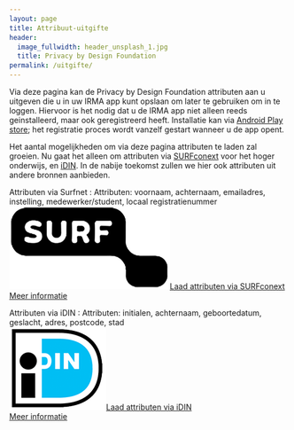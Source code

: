 ```yaml
---
layout: page
title: Attribuut-uitgifte
header:
  image_fullwidth: header_unsplash_1.jpg
  title: Privacy by Design Foundation
permalink: /uitgifte/
---
```


<style type="text/css">
  article a.button {
    margin-bottom: 0.5rem;
    margin-top: 0.5rem;
    background-color: #44667A;
  }
  article a img {
    height: 1.75rem;
    padding-right: 1rem;
  }
</style>

Via deze pagina kan de Privacy by Design Foundation attributen aan u
uitgeven die u in uw IRMA app kunt opslaan om later te gebruiken om in
te loggen. Hiervoor is het nodig dat u de IRMA app niet alleen reeds
geinstalleerd, maar ook geregistreerd heeft. Installatie kan via
[Android Play
store](https://play.google.com/store/apps/details?id=org.irmacard.cardemu);
het registratie proces wordt vanzelf gestart wanneer u de app opent.

Het aantal mogelijkheden om via deze pagina attributen te laden zal
groeien. Nu gaat het alleen om attributen via
[SURFconext](https://www.surfconext.nl) voor het hoger onderwijs, en
[iDIN](https://www.idin.nl/consumenten/). In de nabije toekomst zullen we
hier ook attributen uit andere bronnen aanbieden.

Attributen via Surfnet
:   Attributen: voornaam, achternaam, emailadres, instelling, medewerker/student, locaal registratienummer  
    <a class="button" href="/uitgifte/surfnet?action=login">
    <img src="/images/surfnet.png">Laad attributen via SURFconext</a>  
    [Meer informatie](/uitgifte-surfconext)

Attributen via iDIN
:   Attributen: initialen, achternaam, geboortedatum, geslacht, adres, postcode, stad  
    <a class="button" href="/uitgifte/idin">
    <img src="/images/idin.png">Laad attributen via iDIN</a>  
    [Meer informatie](/uitgifte-idin)
